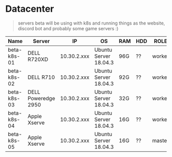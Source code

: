 # Datacenter
> servers beta will be using with k8s and running things as the website, discord bot and probably some game servers :)


| Name        | Server              | IP          | OS                    | RAM | HDD | ROLE   | CONFED? |
| ----------- | ------------------- | ----------- | --------------------- | --- | --- | ------ | ------- |
| beta-k8s-01 | DELL R720XD         | 10.30.2.xxx | Ubuntu Server 18.04.3 | 96G | ??  | worker | YES     |
| beta-k8s-02 | DELL R710           | 10.30.2.xxx | Ubuntu Server 18.04.3 | 92G | ??  | worker | YES     |
| beta-k8s-03 | DELL Poweredge 2950 | 10.30.2.xxx | Ubuntu Server 18.04.3 | 32G | ??  | worker |         |
| beta-k8s-04 | Apple Xserve        | 10.30.2.xxx | Ubuntu Server 18.04.3 | 16G | ??  | worker |         |
| beta-k8s-05 | Apple Xserve        | 10.30.2.xxx | Ubuntu Server 18.04.3 | 16G | ??  | master |         |
